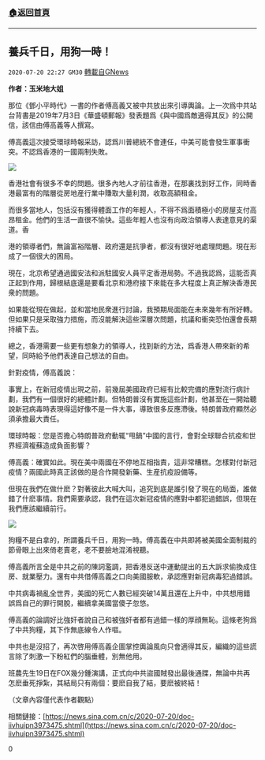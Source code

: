 ###  [:house:返回首頁](https://github.com/ourhimalayas/txt)
---

## 養兵千日，用狗一時！
`2020-07-20 22:27 GM30` [轉載自GNews](https://gnews.org/zh-hant/270955/)

**作者：玉米地大姐**

那位《鄧小平時代》一書的作者傅高義又被中共放出來引導輿論。上一次爲中共站台背書是2019年7月3日《華盛頓郵報》發表題爲《與中國爲敵適得其反》的公開信，該信由傅高義等人撰寫。

傅高義這次接受環球時報采訪，認爲川普總統不會連任，中美可能會發生軍事衝突。不認爲香港的一國兩制失敗。

![](https://s3.amazonaws.com/gnews-media-offload/wp-content/uploads/2020/07/20221723/2-43.jpg)

香港社會有很多不幸的問題。很多內地人才前往香港，在那裏找到好工作，同時香港最富有的階層從房地産行業中賺取大量利潤，收取高額租金。

而很多當地人，包括沒有獲得體面工作的年輕人，不得不爲面積極小的房屋支付高昂租金。他們的生活一直很不愉快。這些年輕人也沒有向政治領導人表達意見的渠道。香

港的領導者們，無論富裕階層、政府還是抗爭者，都沒有很好地處理問題。現在形成了一個很大的困局。

現在，北京希望通過國安法和派駐國安人員平定香港局勢。不過我認爲，這能否真正起到作用，歸根結底還是要看北京和港府接下來能在多大程度上真正解決香港民衆的問題。

如果能從現在做起，並和當地民衆進行討論，我預期局面能在未來幾年有所好轉。但如果只是采取強力措施，而沒能解決這些深層次問題，抗議和衝突恐怕還會長期持續下去。

總之，香港需要一些更有想象力的領導人，找到新的方法，爲香港人帶來新的希望，同時給予他們表達自己想法的自由。

針對疫情，傅高義說：

事實上，在新冠疫情出現之前，前幾屆美國政府已經有比較完備的應對流行病計劃，我們有一個很好的總體計劃。但特朗普沒有實施這些計劃，他甚至在一開始聽說新冠病毒時表現得這好像不是一件大事，導致很多反應滯後。特朗普政府顯然必須承擔最大責任。

環球時報：您是否擔心特朗普政府動辄“甩鍋”中國的言行，會對全球聯合抗疫和世界經濟複蘇造成負面影響？

傅高義：確實如此。現在美中兩國在不停地互相指責，這非常糟糕。怎樣對付新冠疫情？兩國此時真正該做的是合作開發新藥、生産抗疫設備等。

但現在我們在做什麽？對著彼此大喊大叫，追究到底是誰引發了現在的局面，誰做錯了什麽事情。我們需要承認，我們在這次新冠疫情的應對中都犯過錯誤，但現在我們應該繼續前行。

![](https://s3.amazonaws.com/gnews-media-offload/wp-content/uploads/2020/07/20221843/3-35.jpg)

狗糧不是白拿的，所謂養兵千日，用狗一時。傅高義在中共即將被美國全面制裁的節骨眼上出來倚老賣老，老不要臉地混淆視聽。

傅高義所言全是中共之前的陳詞濫調，把香港反送中運動提出的五大訴求偷換成住房、就業壓力。還有中共借傅高義之口向美國服軟，承認應對新冠病毒犯過錯誤。

中共病毒禍亂全世界，美國的死亡人數已經突破14萬且還在上升中，中共想用錯誤爲自己的罪行開脫，繼續拿美國當傻子忽悠。

傅高義的論調好比強奸者說自己和被強奸者都有過錯一樣的厚顔無恥。這條老狗爲了中共狗糧，其下作無底線令人作嘔。

中共也是沒招了，再次啓用傅高義企圖掌控輿論風向只會適得其反，編織的這些謊言除了刺激一下粉紅們的腦垂體，別無他用。

班農先生19日在FOX幾分鍾演講，正式向中共盜國賊發出最後通牒，無論中共再怎麽垂死掙紮，其結局只有兩個：要麽自我了結，要麽被終結！

（文章內容僅代表作者觀點）

相關鏈接：[https://news.sina.com.cn/c/2020-07-20/doc-iivhuipn3973475.shtml](https://news.sina.com.cn/c/2020-07-20/doc-iivhuipn3973475.shtml)

0
